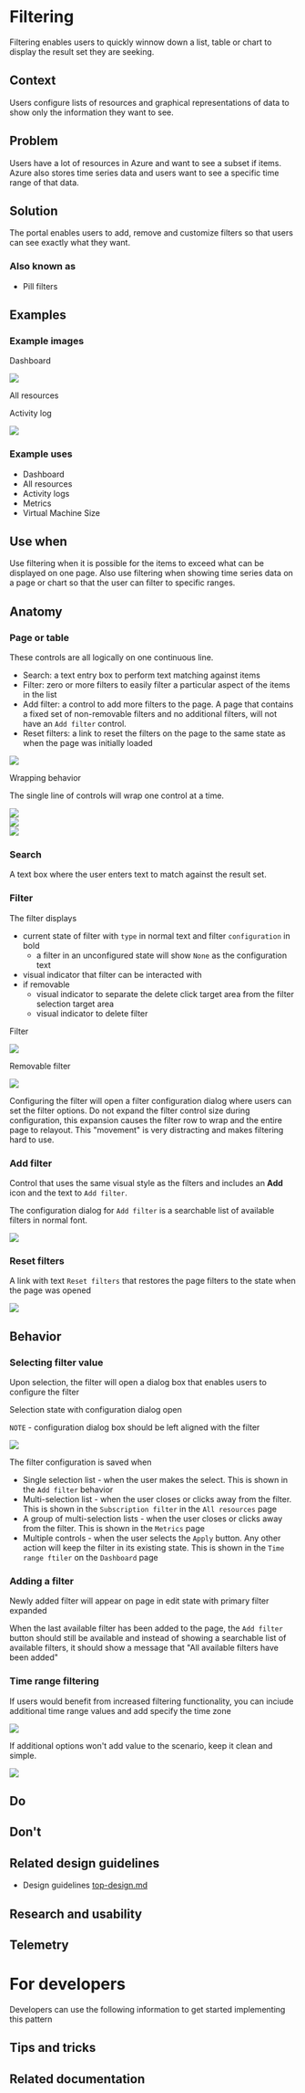 # Filtering
Filtering enables users to quickly winnow down a list, table or chart to display the result set they are seeking.

## Context
Users configure lists of resources and graphical representations of data to show only the information they want to see.

## Problem
Users have a lot of resources in Azure and want to see a subset if items.  Azure also stores time series data and users want to see a specific time range of that data.

## Solution
The portal enables users to add, remove and customize filters so that users can see exactly what they want.

### Also known as
<!-- Bulleted list of other terms used to describe the solution, if any -->
* Pill filters

## Examples

### Example images
<!-- Include example image of the solution in the portal -->
Dashboard

<div style="max-width:800px">
<img alttext="Full time range" src="../media/design-patterns-page-filtering/dashboard.PNG"  />
</div>

All resources
<!-- TODO UX screenshot of new browse -->

Activity log

<div style="max-width:800px">
<img alttext="Time range" src="../media/design-patterns-page-filtering/activity-log.png"  />
</div>

### Example uses

* Dashboard
* All resources
* Activity logs
* Metrics
* Virtual Machine Size

## Use when
Use filtering when it is possible for the items to exceed what can be displayed on one page.  Also use filtering when showing time series data on a page or chart so that the user can filter to specific ranges.

## Anatomy

### Page or table
These controls are all logically on one continuous line.
* Search: a text entry box to perform text matching against items
* Filter: zero or more filters to easily filter a particular aspect of the items in the list
* Add filter: a control to add more filters to the page. A page that contains a fixed set of non-removable filters and no additional filters, will not have an `Add filter` control.
* Reset filters: a link to reset the filters on the page to the same state as when the page was initially loaded

<div style="max-width:800px">
<img alttext="Time range" src="../media/design-patterns-page-filtering/anatomy-page.PNG"  />
</div>

Wrapping behavior

The single line of controls will wrap one control at a time.

<div style="max-width:600px">
<img alttext="Time range" src="../media/design-patterns-page-filtering/anatomy-page-wrap-1.PNG"  />
</div>


<div style="max-width:500px">
<img alttext="Time range" src="../media/design-patterns-page-filtering/anatomy-page-wrap-2.PNG"  />
</div>


<div style="max-width:400px">
<img alttext="Time range" src="../media/design-patterns-page-filtering/anatomy-page-wrap-3.PNG"  />
</div>

### Search 
A text box where the user enters text to match against the result set.

### Filter 
The filter displays
* current state of filter with `type` in normal text and filter `configuration` in bold
    * a filter in an unconfigured state will show `None` as the configuration text
* visual indicator that filter can be interacted with
* if removable
    * visual indicator to separate the delete click target area from the filter selection target area
    * visual indicator to delete filter

Filter 
<div style="max-width:200px">
<img alttext="Time range" src="../media/design-patterns-page-filtering/anatomy-filter.PNG"  />
</div>

Removable filter
<div style="max-width:200px">
<img alttext="Time range" src="../media/design-patterns-page-filtering/anatomy-filter-removable.PNG"  />
</div>

Configuring the filter will open a filter configuration dialog where users can set the filter options.  Do not expand the filter control size during configuration, this expansion causes the filter row to wrap and the entire page to relayout.  This "movement" is very distracting and makes filtering hard to use.
<!-- TODO UX get image of filter configuration-->

### Add filter 
Control that uses the same visual style as the filters and includes an **Add** icon and the text to `Add filter`.  

The configuration dialog for `Add filter` is a searchable list of available filters in normal font.
<!-- TODO UX screenshot with correct text style text label should be singular -->
<div style="max-width:200px">
<img alttext="Time range" src="../media/design-patterns-page-filtering/add-filter.PNG"  />
</div>

### Reset filters
A link with text `Reset filters` that restores the page filters to the state when the page was opened
<div style="max-width:200px">
<img alttext="Time range" src="../media/design-patterns-page-filtering/reset-filters.PNG"  />
</div>


## Behavior
<!-- TODO UX - resolve bldae pinning behavior - blade pinned with filter set?  resolve with activity logs -->
### Selecting filter value
Upon selection, the filter will open a dialog box that enables users to configure the filter

Selection state with configuration dialog open

`NOTE` - configuration dialog box should be left aligned with the filter
<!-- TODO UX screenshot with correct alignment -->
<div style="max-width:400px">
<img alttext="Time range" src="../media/design-patterns-page-filtering/filter-multi-select.PNG"  />
</div>

The filter configuration is saved when
* Single selection list - when the user makes the select.  This is shown in the `Add filter` behavior
* Multi-selection list - when the user closes or clicks away from the filter.  This is shown in the `Subscription filter` in the `All resources` page
* A group of multi-selection lists - when the user closes or clicks away from the filter.  This is shown in the `Metrics` page
* Multiple controls - when the user selects the `Apply` button.  Any other action will keep the filter in its existing state.  This is shown in the `Time range ftiler` on the `Dashboard` page

### Adding a filter
Newly added filter will appear on page in edit state with primary filter expanded

When the last available filter has been added to the page, the `Add filter` button should still be available and instead of showing a searchable list of available filters, it should show a message that "All available filters have been added"

### Time range filtering

If users would benefit from increased filtering functionality, you can inciude additional time range values and add specify the time zone
<div style="max-width:800px">
<img alttext="Full time range" src="../media/design-patterns-page-filtering/filter-time-range-1.PNG"  />
</div>

If additional options won't add value to the scenario, keep it clean and simple. 
<div style="max-width:800px">
<img alttext="Time range" src="../media/design-patterns-page-filtering/filter-time-range-2.PNG"  />
</div>

## Do
<!-- Bulleted list of reminders for best practices-->

## Don't 
<!-- Bulleted list of things to avoid -->

## Related design guidelines
<!-- Links to Related design guidelines.  Always include the link to the readme -->
* Design guidelines [top-design.md](top-design.md)

## Research and usability
<!-- Links to the research for the solution -->

## Telemetry
<!-- Links to portal telemetry showing the solution usage -->

# For developers
Developers can use the following information to get started implementing this pattern

## Tips and tricks
<!-- Bulleted list of tips and tricks for developers -->

## Related documentation
<!-- Links to related developer docs -->
